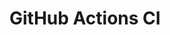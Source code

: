 # GitHub Actions CI



































































































































































































































































































































































































































































































































































































































































































































































































































































































































































































































































































































































































































































































































































































































































































































































































































































































































































































































































































































































































































































































































































































































































































































































































































































































































































































